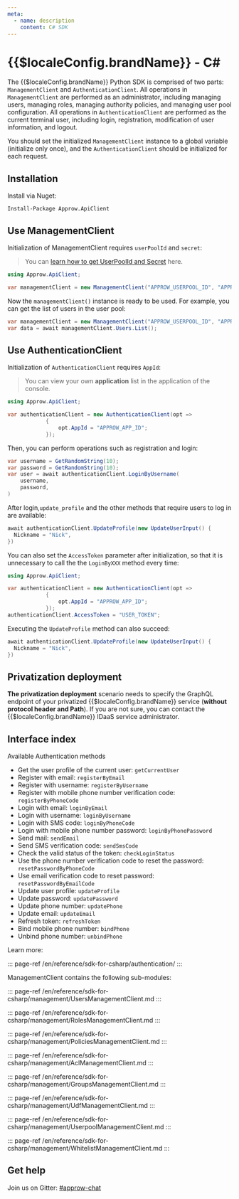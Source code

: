 ```yaml
---
meta:
  - name: description
    content: C# SDK
---
```


# {{$localeConfig.brandName}} - C#

<LastUpdated/>


The {{$localeConfig.brandName}} Python SDK is comprised of two parts: `ManagementClient` and `AuthenticationClient`. All operations in `ManagementClient` are performed as an administrator, including managing users, managing roles, managing authority policies, and managing user pool configuration. All operations in `AuthenticationClient` are performed as the current terminal user, including login, registration, modification of user information, and logout.

You should set the initialized `ManagementClient` instance to a global variable (initialize only once), and the `AuthenticationClient` should be initialized for each request.

## Installation

Install via Nuget:

```
Install-Package Approw.ApiClient
```

## Use ManagementClient

Initialization of ManagementClient requires `userPoolId` and `secret`:

> You can [learn how to get UserPoolId and Secret](/en/guides/faqs/get-userpool-id-and-secret.md) here.

```csharp
using Approw.ApiClient;

var managementClient = new ManagementClient("APPROW_USERPOOL_ID", "APPROW_USERPOOL_SECRET");
```

Now the `managementClient()` instance is ready to be used. For example, you can get the list of users in the user pool:

```csharp
var managementClient = new ManagementClient("APPROW_USERPOOL_ID", "APPROW_USERPOOL_SECRET");
var data = await managementClient.Users.List();
```

## Use AuthenticationClient

Initialization of `AuthenticationClient` requires `AppId`:

> You can view your own **application** list in the application of the console.

```csharp
using Approw.ApiClient;

var authenticationClient = new AuthenticationClient(opt =>
            {
                opt.AppId = "APPROW_APP_ID";
            });
```

Then, you can perform operations such as registration and login:

```csharp
var username = GetRandomString(10);
var password = GetRandomString(10);
var user = await authenticationClient.LoginByUsername(
    username,
    password,
)
```

After login,`update_profile` and the other methods that require users to log in are available:

```csharp
await authenticationClient.UpdateProfile(new UpdateUserInput() {
  Nickname = "Nick",
})
```

You can also set the `AccessToken` parameter after initialization, so that it is unnecessary to call the the `LoginByXXX` method every time:

```csharp
using Approw.ApiClient;

var authenticationClient = new AuthenticationClient(opt =>
            {
                opt.AppId = "APPROW_APP_ID";
            });
authenticationClient.AccessToken = "USER_TOKEN";
```

Executing the `UpdateProfile` method can also succeed:

```csharp
await authenticationClient.UpdateProfile(new UpdateUserInput() {
  Nickname = "Nick",
})
```

## Privatization deployment

**The privatization deployment** scenario needs to specify the GraphQL endpoint of your privatized {{$localeConfig.brandName}} service (**without protocol header and Path**). If you are not sure, you can contact the {{$localeConfig.brandName}} IDaaS service administrator.

## Interface index

Available Authentication methods

- Get the user profile of the current user: `getCurrentUser`
- Register with email: `registerByEmail`
- Register with username: `registerByUsername`
- Register with mobile phone number verification code: `registerByPhoneCode`
- Login with email: `loginByEmail`
- Login with username: `loginByUsername`
- Login with SMS code: `loginByPhoneCode`
- Login with mobile phone number password: `loginByPhonePassword`
- Send mail: `sendEmail`
- Send SMS verification code: `sendSmsCode`
- Check the valid status of the token: `checkLoginStatus`
- Use the phone number verification code to reset the password: `resetPasswordByPhoneCode`
- Use email verification code to reset password: `resetPasswordByEmailCode`
- Update user profile: `updateProfile`
- Update password: `updatePassword`
- Update phone number: `updatePhone`
- Update email: `updateEmail`
- Refresh token: `refreshToken`
- Bind mobile phone number: `bindPhone`
- Unbind phone number: `unbindPhone`

Learn more:

::: page-ref /en/reference/sdk-for-csharp/authentication/
:::

ManagementClient contains the following sub-modules:

::: page-ref /en/reference/sdk-for-csharp/management/UsersManagementClient.md
:::

::: page-ref /en/reference/sdk-for-csharp/management/RolesManagementClient.md
:::

::: page-ref /en/reference/sdk-for-csharp/management/PoliciesManagementClient.md
:::

::: page-ref /en/reference/sdk-for-csharp/management/AclManagementClient.md
:::

::: page-ref /en/reference/sdk-for-csharp/management/GroupsManagementClient.md
:::

::: page-ref /en/reference/sdk-for-csharp/management/UdfManagementClient.md
:::

::: page-ref /en/reference/sdk-for-csharp/management/UserpoolManagementClient.md
:::

::: page-ref /en/reference/sdk-for-csharp/management/WhitelistManagementClient.md
:::

## Get help

Join us on Gitter: [#approw-chat](https://gitter.im/approw-chat/community)
